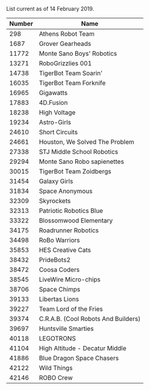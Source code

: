 List current as of 14 February 2019.

| Number | Name |
| ------ | ---- |
|   298 | Athens Robot Team |	 
|  1687 | Grover Gearheads |
| 11772 | Monte Sano Boys' Robotics |
| 13271 | RoboGrizzlies 001 |
| 14738 | TigerBot Team Soarin' | 	
| 16035 | TigerBot Team Forknife |
| 16965 | Gigawatts |
| 17883 | 4D.Fusion |
| 18238 | High Voltage |
| 19234 | Astro-Girls |
| 24610 | Short Circuits |
| 24661 | Houston, We Solved The Problem |
| 27338 | STJ Middle School Robotics |
| 29294 | Monte Sano Robo sapienettes |
| 30015 | TigerBot Team Zoidbergs |
| 31454 | Galaxy Girls |
| 31834 | Space Anonymous |
| 32309 | Skyrockets |
| 32313 | Patriotic Robotics Blue |
| 33322 | Blossomwood Elementary |
| 34175 | Roadrunner Robotics |
| 34498 | RoBo Warriors |
| 35853 | HES Creative Cats |
| 38432 | PrideBots2 |
| 38472 | Coosa Coders |
| 38545 | LiveWire Micro-chips |
| 38706 | Space Chimps |
| 39133 | Libertas Lions |
| 39227 | Team Lord of the Fries |
| 39374 | C.R.A.B. (Cool Robots And Builders) |
| 39697 | Huntsville Smarties |
| 40118 | LEGOTRONS |
| 41104 | High Altitude - Decatur Middle |	
| 41886 | Blue Dragon Space Chasers |
| 42122 | Wild Things |
| 42146 | ROBO Crew |
